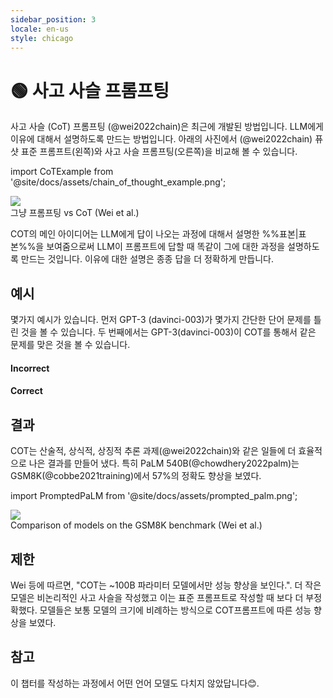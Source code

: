 ```yaml
---
sidebar_position: 3
locale: en-us
style: chicago
---
```


# 🟢 사고 사슬 프롬프팅

사고 사슬 (CoT) 프롬프팅 (@wei2022chain)은 최근에 개발된 방법입니다.
LLM에게 이유에 대해서 설명하도록 만드는 방법입니다. 
아래의 사진에서 (@wei2022chain) 퓨샷 표준 프롬프트(왼쪽)와 사고 사슬 프롬프팅(오른쪽)을 비교해 볼 수 있습니다.


import CoTExample from '@site/docs/assets/chain_of_thought_example.png';

<div style={{textAlign: 'center'}}>
  <img src={CoTExample} style={{width: "750px"}} />
</div>

<div style={{textAlign: 'center'}}>
그냥 프롬프팅 vs CoT (Wei et al.)
</div>

COT의 메인 아이디어는 LLM에게 답이 나오는 과정에 대해서 설명한 %%표본|표본%%을 보여줌으로써 LLM이 프롬프트에 답할 때 똑같이 그에 대한 과정을 설명하도록 만드는 것입니다.
이유에 대한 설명은 종종 답을 더 정확하게 만듭니다.


## 예시

몇가지 예시가 있습니다. 먼저 GPT-3 (davinci-003)가 몇가지 간단한 단어 문제를 틀린 것을 볼 수 있습니다.
두 번째에서는 GPT-3(davinci-003)이 COT를 통해서 같은 문제를 맞은 것을 볼 수 있습니다.

#### Incorrect

<div trydyno-embed="" openai-model="text-davinci-003" initial-prompt="Which is a faster way to get to work?\nOption 1: Take a 1000 minute bus, then a half hour train, and finally a 10 minute bike ride.\nOption 2: Take an 800 minute bus, then an hour train, and finally a 30 minute bike ride." initial-response="Option 1 is a faster way to get to work." max-tokens="256" box-rows="7" model-temp="0" top-p="0"></div>

#### Correct

<div trydyno-embed="" openai-model="text-davinci-003" initial-prompt="Which is a faster way to get home?\nOption 1: Take an 10 minutes bus, then an 40 minute bus, and finally a 10 minute train.\nOption 2: Take a 90 minutes train, then a 45 minute bike ride, and finally a 10 minute bus.\nOption 1 will take 10+40+10 = 60 minutes.\nOption 2 will take 90+45+10=145 minutes.\nSince Option 1 takes 60 minutes and Option 2 takes 145 minutes, Option 1 is faster.\n\nWhich is a faster way to get to work?\nOption 1: Take a 1000 minute bus, then a half hour train, and finally a 10 minute bike ride.\nOption 2: Take an 800 minute bus, then an hour train, and finally a 30 minute bike ride." initial-response="Option 1 will take 1000+30+10 = 1040 minutes.
Option 2 will take 800+60+30 = 890 minutes.
Since Option 2 takes 890 minutes and Option 1 takes 1040 minutes, Option 2 is faster." max-tokens="256" box-rows="18" model-temp="0" top-p="0"></div>

## 결과

COT는 산술적, 상식적, 상징적 추론 과제(@wei2022chain)와 같은 일들에 더 효율적으로 나은 결과를 만들어 냈다.
특히 PaLM 540B(@chowdhery2022palm)는 GSM8K(@cobbe2021training)에서 57%의 정확도 향상을 보였다.

import PromptedPaLM from '@site/docs/assets/prompted_palm.png';

<div style={{textAlign: 'center'}}>
  <img src={PromptedPaLM} style={{width: "300px"}} />
</div>

<div style={{textAlign: 'center'}}>
Comparison of models on the GSM8K benchmark (Wei et al.)
</div>

## 제한

Wei 등에 따르면, "COT는 ~100B 파라미터 모델에서만 성능 향상을 보인다.". 더 작은 모델은 비논리적인 사고 사슬을 작성했고 이는 표준 프롬프트로 작성할 때 보다 더 부정확했다.
모델들은 보통 모델의 크기에 비례하는 방식으로 COT프롬프트에 따른 성능 향상을 보였다.

## 참고

이 챕터를 작성하는 과정에서 어떤 언어 모델도 다치지 않았답니다😊.